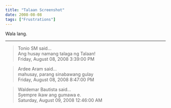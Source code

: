 ```yaml
---
title: "Talaan Screenshot"
date: 2008-08-08
tags: ["Frustrations"]
---
```


Wala lang.

---

> Tonio SM said...  
> Ang husay namang talaga ng Talaan!  
> Friday, August 08, 2008 3:39:00 PM 

> Ardee Aram said...  
> mahusay, parang sinabawang gulay  
> Friday, August 08, 2008 8:47:00 PM 

> Waldemar Bautista said...  
> Syempre ikaw ang gumawa e.  
> Saturday, August 09, 2008 12:46:00 AM 